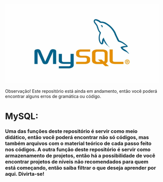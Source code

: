 <img src="MySQL.jpg" alt="MySQL_logo">

<p>
    Observação!
    Este repositório está ainda em andamento, então você poderá encontrar alguns erros de gramática ou código.
</p>
<h1>
    MySQL:
</h1>
<h3>
    Uma das funções deste repositório é servir como meio didático, então você poderá encontrar não só códigos, mas também arquivos com o material teórico de cada passo feito nos códigos.
    A outra função deste repositório é servir como armazenamento de projetos, então há a possibilidade de você encontrar projetos de níveis não recomendados para quem está começando, então saiba filtrar o que deseja aprender por aqui.
    Divirta-se!
</h3>
